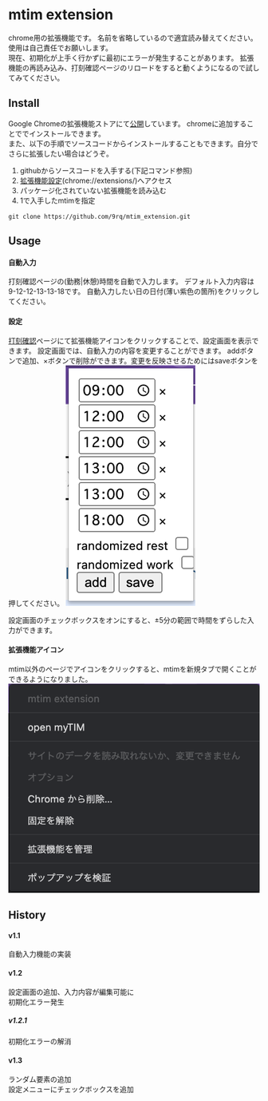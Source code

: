 # mtim extension
chrome用の拡張機能です。
名前を省略しているので適宜読み替えてください。
使用は自己責任でお願いします。
<br>
現在、初期化が上手く行かずに最初にエラーが発生することがあります。
拡張機能の再読み込み、打刻確認ページのリロードをすると動くようになるので試してみてください。

## Install
Google Chromeの拡張機能ストアにて[公開](https://chrome.google.com/webstore/detail/mytim-extension/bimdbekjngpcobigbdhnpmilhoaelgpo)しています。
chromeに追加することででインストールできます。
<br>
また、以下の手順でソースコードからインストールすることもできます。自分でさらに拡張したい場合はどうぞ。

1. githubからソースコードを入手する(下記コマンド参照)
2. [拡張機能設定](chrome://extensions/)(chrome://extensions/)へアクセス
3. パッケージ化されていない拡張機能を読み込む
4. 1で入手したmtimを指定

``` sh:githubからのダウンロード
git clone https://github.com/9rq/mtim_extension.git
```


## Usage
#### 自動入力
打刻確認ページの(勤務|休憩)時間を自動で入力します。
デフォルト入力内容は9-12-12-13-13-18です。
自動入力したい日の日付(薄い紫色の箇所)をクリックしてください。

#### 設定
[打刻確認](whm.accenture.com/mytim/secure/punchClock/confirm)ページにて拡張機能アイコンをクリックすることで、設定画面を表示できます。
設定画面では、自動入力の内容を変更することができます。
addボタンで追加、×ボタンで削除ができます。変更を反映させるためにはsaveボタンを押してください。
<img src="https://github.com/9rq/mtim_extension/blob/main/images/example0.png">

設定画面のチェックボックスをオンにすると、±5分の範囲で時間をずらした入力ができます。

#### 拡張機能アイコン
mtim以外のページでアイコンをクリックすると、mtimを新規タブで開くことができるようになりました。
<img src="https://github.com/9rq/mtim_extension/blob/main/images/example1.png">

## History
#### v1.1
自動入力機能の実装
#### v1.2
設定画面の追加、入力内容が編集可能に
<br>
初期化エラー発生

##### v1.2.1
初期化エラーの解消

#### v1.3
ランダム要素の追加
<br>
設定メニューにチェックボックスを追加
